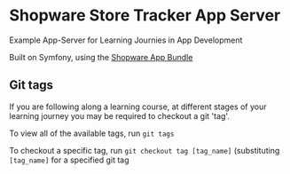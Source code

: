 # Shopware Store Tracker App Server

Example App-Server for Learning Journies in App Development

Built on Symfony, using the [Shopware App Bundle](https://github.com/shopware/app-bundle-symfony)

## Git tags

If you are following along a learning course, at different stages of your learning journey you may be required to checkout a git 'tag'.

To view all of the available tags, run `git tags`

To checkout a specific tag, run `git checkout tag [tag_name]` (substituting `[tag_name]` for a specified git tag
